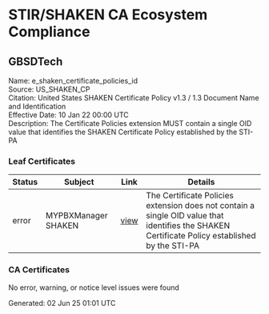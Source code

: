 # STIR/SHAKEN CA Ecosystem Compliance

## GBSDTech

Name: e_shaken_certificate_policies_id\
Source: US_SHAKEN_CP\
Citation: United States SHAKEN Certificate Policy v1.3 / 1.3 Document Name and Identification\
Effective Date: 10 Jan 22 00:00 UTC\
Description: The Certificate Policies extension MUST contain a single OID value that identifies the SHAKEN Certificate Policy established by the STI-PA

### Leaf Certificates

| Status | Subject | Link | Details |
|--------|---------|------|---------|
| error | MYPBXManager SHAKEN | [view](../../CERTS/ea5813855308274fae05fdcae622a159efa47cde2ccf87a9cdf09d9ef43d93f2/README.md) | The Certificate Policies extension does not contain a single OID value that identifies the SHAKEN Certificate Policy established by the STI-PA |

### CA Certificates

No error, warning, or notice level issues were found


Generated: 02 Jun 25 01:01 UTC
